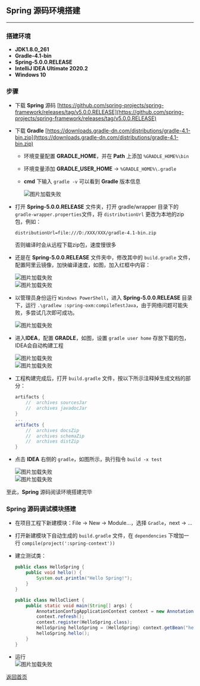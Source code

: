 ## **Spring 源码环境搭建**
-----------

### 搭建环境
* **JDK1.8.0_261**
* **Gradle-4.1-bin**
* **Spring-5.0.0.RELEASE**
* **IntelliJ IDEA Ultimate 2020.2**
* **Windows 10**

### **步骤**
* 下载 **Spring** 源码
[https://github.com/spring-projects/spring-framework/releases/tag/v5.0.0.RELEASE](https://github.com/spring-projects/spring-framework/releases/tag/v5.0.0.RELEASE)
* 下载 **Gradle**
[https://downloads.gradle-dn.com/distributions/gradle-4.1-bin.zip](https://downloads.gradle-dn.com/distributions/gradle-4.1-bin.zip)
    + 环境变量配置 **GRADLE_HOME**，并在 **Path** 上添加 `%GRADLE_HOME%\bin`
    + 环境变量添加 **GRADLE_USER_HOME** -> `%GRADLE_HOME%\.gradle`
    + **cmd** 下输入 `gradle -v` 可以看到 **Gradle** 版本信息  
    
        ![图片加载失败](https://maxwell-l.github.io/WriteSomething/image/springsrcenv1.png)
        
* 打开 **Spring-5.0.0.RELEASE** 文件夹，打开 gradle/wrapper 目录下的 `gradle-wrapper.properties`文件，将 `distributionUrl` 更改为本地的zip包，例如：

    ```
    distributionUrl=file:///D:/XXX/XXX/gradle-4.1-bin.zip
    ```
    否则编译时会从远程下载zip包，速度慢很多
* 还是在 **Spring-5.0.0.RELEASE** 文件夹中，修改其中的 `build.gradle` 文件，配置阿里云镜像，加快编译速度，如图，加入红框中内容：  

    ![图片加载失败](https://maxwell-l.github.io/WriteSomething/image/springsrcenv2.png)  
    ![图片加载失败](https://maxwell-l.github.io/WriteSomething/image/springsrcenv3.png)

* 以管理员身份运行 `Windows PowerShell`，进入 **Spring-5.0.0.RELEASE** 目录下，运行 `.\gradlew :spring-oxm:compileTestJava`，由于网络问题可能失败，多尝试几次即可成功。  

    ![图片加载失败](https://maxwell-l.github.io/WriteSomething/image/springsrcenv4.png)

* 进入**IDEA**，配置 **GRADLE**，如图，设置 `gradle user home` 存放下载的包，IDEA会自动构建工程  

    ![图片加载失败](https://maxwell-l.github.io/WriteSomething/image/springsrcenv5.png)  
    ![图片加载失败](https://maxwell-l.github.io/WriteSomething/image/springsrcenv6.png) 

* 工程构建完成后，打开 `build.gradle` 文件，按以下所示注释掉生成文档的部分：  

    ``` gradle
    artifacts {
        //	archives sourcesJar
        //	archives javadocJar
    }
    ...
    artifacts {
        //	archives docsZip
        //	archives schemaZip
        //	archives distZip
    }
    ```

* 点击 **IDEA** 右侧的 `gradle`，如图所示，执行指令 `build -x test`   

    ![图片加载失败](https://maxwell-l.github.io/WriteSomething/image/springsrcenv7.png)  
    ![图片加载失败](https://maxwell-l.github.io/WriteSomething/image/springsrcenv8.png)

至此，**Spring** 源码阅读环境搭建完毕

### **Spring 源码调试模块搭建**
* 在项目工程下新建模块：File -> New -> Module...，选择 `Gradle`，next -> ...
* 打开新建模块下自动生成的 `build.gradle` 文件，在 `dependencies` 下增加一行 `compile(project(':spring-context'))`
* 建立测试类：

    ``` java
    public class HelloSpring {
        public void hello() {
            System.out.println("Hello Spring!");
        }
    }
    ```

    ``` java
    public class HelloClient {
        public static void main(String[] args) {
            AnnotationConfigApplicationContext context = new AnnotationConfigApplicationContext();
            context.refresh();
            context.register(HelloSpring.class);
            HelloSpring helloSpring = (HelloSpring) context.getBean("helloSpring");
            helloSpring.hello();
        }
    }
    ```
* 运行  
![图片加载失败](https://maxwell-l.github.io/WriteSomething/image/springsrcenv9.png)

[返回首页](https://maxwell-l.github.io/WriteSomething)

    